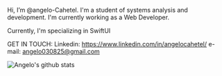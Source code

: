 Hi, I’m @angelo-Cahetel. I'm a student of systems analysis and development. I'm currently working as a Web Developer.

Currently, I'm specializing in SwiftUI
   
   GET IN TOUCH: 
      Linkedin: https://www.linkedin.com/in/angelocahetel/
      e-mail: angelo030825@gmail.com
      
![Angelo's github stats](https://github-readme-stats.vercel.app/api?username=angelo-Cahetel&show_icons=true&theme=dark)

<!---
![github-contribution-grid-snake](https://user-images.githubusercontent.com/89845641/218791674-c52db856-24d2-429f-8867-170c365730d1.svg)

angelo-Cahetel/angelo-Cahetel is a ✨ special ✨ repository because its `README.md` (this file) appears on your GitHub profile.
You can click the Preview link to take a look at your changes.
--->
